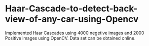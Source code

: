 # Haar-Cascade-to-detect-back-view-of-any-car-using-Opencv

Implemented Haar Cascades using 4000 negetive images and 2000 Positive images using OpenCV.
Data set can be obtained online.
